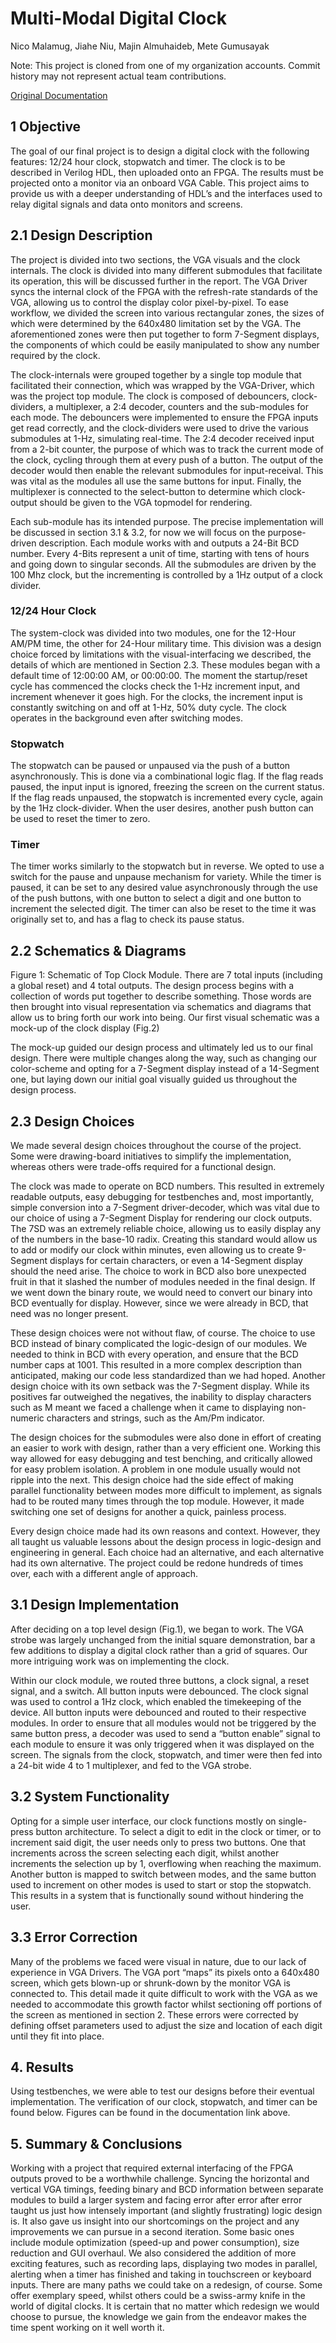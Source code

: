 # Multi-Modal Digital Clock

Nico Malamug, Jiahe Niu, Majin Almuhaideb, Mete Gumusayak

Note: This project is cloned from one of my organization accounts. Commit history may not represent actual team contributions. 

[Original Documentation](https://docs.google.com/document/d/1a_Y_sPnWuPyXuZQulnAQQ7tt8m6cMErSneYgr6OBkk8)

## 1   Objective

The goal of our final project is to design a digital clock with the following features: 12/24 hour clock, stopwatch and timer. The clock is to be described in Verilog HDL, then uploaded onto an FPGA. The results must be projected onto a monitor via an onboard VGA Cable. This project aims to provide us with a deeper understanding of HDL’s and the interfaces used to relay digital signals and data onto monitors and screens.

## 2.1 Design Description

The project is divided into two sections, the VGA visuals and the clock  internals. The clock is divided into many different submodules that facilitate its operation, this will be discussed further in the report. The VGA Driver syncs the internal clock of the FPGA with the refresh-rate standards of the VGA, allowing us to control the display color pixel-by-pixel. To ease workflow, we divided the screen into various rectangular zones, the sizes of which were determined by the 640x480 limitation set by the VGA.  The aforementioned zones were then put together to form 7-Segment displays, the components of which could be easily manipulated to show any number required by the clock.

The clock-internals were grouped together by a single top module that facilitated their connection, which was wrapped by the VGA-Driver, which was the project top module. The clock is composed of debouncers, clock-dividers, a multiplexer, a 2:4 decoder, counters and the sub-modules for each mode. The debouncers were implemented to ensure the FPGA inputs get read correctly, and the clock-dividers were used to drive the various submodules at 1-Hz, simulating real-time. The 2:4 decoder received input from a 2-bit counter, the purpose of which was to track the current mode of the clock, cycling through them at every push of a button. The output of the decoder would then enable the relevant submodules for input-receival. This was vital as the modules all use the same buttons for input. Finally, the multiplexer is connected to the select-button to determine which clock-output should be given to the VGA topmodel for rendering.

Each sub-module has its intended purpose. The precise implementation will be discussed in section 3.1 & 3.2, for now we will focus on the purpose-driven description. Each module works with and outputs a 24-Bit BCD number. Every 4-Bits represent a unit of time, starting with tens of hours and going down to singular seconds. All the submodules are driven by the 100 Mhz clock, but the incrementing is controlled by a 1Hz output of a clock divider.

### 12/24 Hour Clock 

The system-clock was divided into two modules, one for the 12-Hour AM/PM time, the other for 24-Hour military time. This division was a design choice forced by limitations with the visual-interfacing we described, the details of which are mentioned in Section 2.3. These modules began with a default time of 12:00:00 AM, or 00:00:00. The moment the startup/reset cycle has commenced the clocks check the 1-Hz increment input, and increment whenever it goes high. For the clocks, the increment input is constantly switching on and off at 1-Hz, 50% duty cycle.  The clock operates in the background even after switching modes.

### Stopwatch

The stopwatch can be paused or unpaused via the push of a button asynchronously. This is done via a combinational logic flag. If the flag reads paused, the input input is ignored, freezing the screen on the current status. If the flag reads unpaused, the stopwatch is incremented every cycle, again by the 1Hz clock-divider. When the user desires, another push button can be used to reset the timer to zero.

### Timer

The timer works similarly to the stopwatch but in reverse. We opted to use a switch for the pause and unpause mechanism for variety. While the timer is paused, it can be set to any desired value asynchronously through the use of the push buttons, with one button to select a digit and one button to increment the selected digit. The timer can also be reset to the time it was originally set to, and has a flag to check its pause status. 

## 2.2 Schematics & Diagrams

Figure 1: Schematic of Top Clock Module. There are 7 total inputs (including a global reset) and 4 total outputs. 
	The design process begins with a collection of words put together to describe something. Those words are then brought into visual representation via schematics and diagrams that allow us to bring forth our work into being. Our first visual schematic was a mock-up of the clock display (Fig.2)
 
The mock-up guided our design process and ultimately led us to our final design. There were multiple changes along the way, such as changing our color-scheme and opting for a 7-Segment display instead of a 14-Segment one, but laying down our initial goal visually guided us throughout the design process.

## 2.3 Design Choices
	
We made several design choices throughout the course of the project. Some were  drawing-board initiatives to simplify the implementation, whereas others were trade-offs required for a functional design.

The clock was made to operate on BCD numbers. This resulted in extremely readable outputs, easy debugging for testbenches and, most importantly, simple conversion into a 7-Segment driver-decoder, which was vital due to our choice of using a 7-Segment Display for rendering our clock outputs. The 7SD was an extremely reliable choice, allowing us to easily display any of the numbers in the base-10 radix. Creating this standard would allow us to add or modify our clock within minutes, even allowing us to create 9-Segment displays for certain characters, or even a 14-Segment display should the need arise. The choice to work in BCD also bore unexpected fruit in that it slashed the number of modules needed in the final design. If we went down the binary route, we would need to convert our binary into BCD eventually for display. However, since we were already in BCD, that need was no longer present.

These design choices were not without flaw, of course. The choice to use BCD instead of binary complicated the logic-design of our modules. We needed to think in BCD with every operation, and ensure that the BCD number caps at 1001. This resulted in a more complex description than anticipated, making our code less standardized than we had hoped. Another design choice with its own setback was the 7-Segment display. While its positives far outweighed the negatives, the inability to display characters such as M meant we faced a challenge when it came to displaying non-numeric characters and strings, such as the Am/Pm indicator. 

The design choices for the submodules were also done in effort of creating an easier to work with design, rather than a very efficient one. Working this way allowed for easy debugging and test benching, and critically allowed for easy problem isolation. A problem in one module usually would not ripple into the next. This design choice had the side effect of making parallel functionality between modes more difficult to implement, as signals had to be routed many times through the top module. However, it made switching one set of designs for another a quick, painless process.

Every design choice made had its own reasons and context. However, they all taught us valuable lessons about the design process in logic-design and engineering in general. Each choice had an alternative, and each alternative had its own alternative. The project could be redone hundreds of times over, each with a different angle of approach.



## 3.1 Design Implementation
After deciding on a top level design (Fig.1), we began to work. The VGA strobe was largely unchanged from the initial square demonstration, bar a few additions to display a digital clock rather than a grid of squares. Our more intriguing work was on implementing the clock. 

Within our clock module, we routed three buttons, a clock signal, a reset signal, and a switch. All button inputs were debounced. The clock signal was used to control a 1Hz clock, which enabled the timekeeping of the device. All button inputs were debounced and routed to their respective modules. In order to ensure that all modules would not be triggered by the same button press, a decoder was used to send a “button enable” signal to each module to ensure it was only triggered when it was displayed on the screen. The signals from the clock, stopwatch, and timer were then fed into a 24-bit wide 4 to 1 multiplexer, and fed to the VGA strobe. 

## 3.2 System Functionality
Opting for a simple user interface, our clock functions mostly on single-press button architecture. To select a digit to edit in the clock or timer, or to increment said digit, the user needs only to press two buttons. One that increments across the screen selecting each digit, whilst another increments the selection up by 1, overflowing when reaching the maximum. Another button is mapped to switch between modes, and the same button used to increment on other modes is used to start or stop the stopwatch. This results in a system that is functionally sound without hindering the user.

## 3.3 Error Correction 
Many of the problems we faced were visual in nature, due to our lack of experience in VGA Drivers. The VGA port “maps” its pixels onto a 640x480 screen, which gets blown-up or shrunk-down by the monitor VGA is connected to. This detail made it quite difficult to work with the VGA as we needed to accommodate this growth factor whilst sectioning off portions of the screen as mentioned in section 2. These errors were corrected by defining offset parameters used to adjust the size and location of each digit until they fit into place. 

## 4. Results

Using testbenches, we were able to test our designs before their eventual implementation. The verification of our clock, stopwatch, and timer can be found below. Figures can be found in the documentation link above. 


## 5. Summary & Conclusions

Working with a project that required external interfacing of the FPGA outputs proved to be a worthwhile challenge. Syncing the horizontal and vertical VGA timings, feeding binary and BCD information between separate modules to build a larger system and facing error after error after error taught us just how intensely important (and slightly frustrating) logic design is. It also gave us insight into our shortcomings on the project and any improvements we can pursue in a second iteration. Some basic ones include module optimization (speed-up and power consumption), size reduction and GUI overhaul. We also considered the addition of more exciting features, such as recording laps, displaying two modes in parallel, alerting when a timer has finished and taking in touchscreen or keyboard inputs. There are many paths we could take on a redesign, of course. Some offer exemplary speed, whilst others could be a swiss-army knife in the world of digital clocks. It is certain that no matter which redesign we would choose to pursue, the knowledge we gain from the endeavor makes the time spent working on it well worth it.
